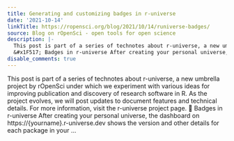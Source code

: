 ```yaml
---
title: Generating and customizing badges in r-universe
date: '2021-10-14'
linkTitle: https://ropensci.org/blog/2021/10/14/runiverse-badges/
source: Blog on rOpenSci - open tools for open science
description: |-
  This post is part of a series of technotes about r-universe, a new umbrella project by rOpenSci under which we experiment with various ideas for improving publication and discovery of research software in R. As the project evolves, we will post updates to document features and technical details. For more information, visit the r-universe project page.
  &#x1F517; Badges in r-universe After creating your personal universe, the dashboard on https://{yourname}.r-universe.dev shows the version and other details for each package in your ...
disable_comments: true
---
```

This post is part of a series of technotes about r-universe, a new umbrella project by rOpenSci under which we experiment with various ideas for improving publication and discovery of research software in R. As the project evolves, we will post updates to document features and technical details. For more information, visit the r-universe project page.
&#x1F517; Badges in r-universe After creating your personal universe, the dashboard on https://{yourname}.r-universe.dev shows the version and other details for each package in your ...